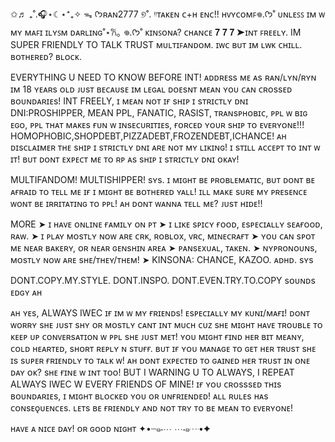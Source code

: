 ✩♬ ₊˚.🎧⋆☾⋆⁺₊✧
ᯓ ᡣ𐭩ʀᴀɴ2777
୭˚. ᵎᵎᴛᴀᴋᴇɴ
ᴄ+ʜ ᴇɴᴄ!! ʜᴠʏᴄᴏᴍꜰ𖦹.ᡣ𐭩˚
ᴜɴʟᴇꜱꜱ ɪᴍ ᴡ ᴍʏ ᴍᴀꜰɪ
ɪʟʏꜱᴍ ᴅᴀʀʟɪɴɢ˚⋆𐙚｡ 𖦹.ᡣ𐭩˚
ᴋɪɴꜱᴏɴᴀ? ᴄʜᴀɴᴄᴇ
𝟕 𝟕 𝟕
➤ɪɴᴛ ꜰʀᴇᴇʟʏ. IM SUPER FRIENDLY TO TALK TRUST
ᴍᴜʟᴛɪꜰᴀɴᴅᴏᴍ. ɪᴡᴄ ʙᴜᴛ ɪᴍ ʟᴡᴋ ᴄʜɪʟʟ. ʙᴏᴛʜᴇʀᴇᴅ? ʙʟᴏᴄᴋ.

EVERYTHING U NEED TO KNOW BEFORE INT!
ᴀᴅᴅʀᴇss ᴍᴇ ᴀs ʀᴀɴ/ʟʏɴ/ʀʏɴ
ɪᴍ 18 ʏᴇᴀʀs ᴏʟᴅ
ᴊᴜsᴛ ʙᴇᴄᴀᴜsᴇ ɪᴍ ʟᴇɢᴀʟ ᴅᴏᴇsɴᴛ ᴍᴇᴀɴ ʏᴏᴜ ᴄᴀɴ ᴄʀᴏssᴇᴅ ʙᴏᴜɴᴅᴀʀɪᴇs!
INT FREELY, ɪ ᴍᴇᴀɴ ɴᴏᴛ ɪғ sʜɪᴘ ɪ sᴛʀɪᴄᴛʟʏ ᴅɴɪ
DNI:PROSHIPPER, MEAN PPL, FANATIC, RASIST, ᴛʀᴀɴsᴘʜᴏʙɪᴄ, ᴘᴘʟ ᴡ ʙɪɢ ᴇɢᴏ, ᴘᴘʟ ᴛʜᴀᴛ ᴍᴀᴋᴇs ғᴜɴ ᴡ ɪɴsᴇᴄᴜʀɪᴛɪᴇs, ғᴏʀᴄᴇᴅ ʏᴏᴜʀ sʜɪᴘ ᴛᴏ ᴇᴠᴇʀʏᴏɴᴇ!!!  HOMOPHOBIC,SHOPDEBT,PIZZADEBT,FROZENDEBT,ICHANCE!
ᴀʜ ᴅɪsᴄʟᴀɪᴍᴇʀ ᴛʜᴇ sʜɪᴘ ɪ sᴛʀɪᴄᴛʟʏ ᴅɴɪ ᴀʀᴇ ɴᴏᴛ ᴍʏ ʟɪᴋɪɴɢ! ɪ sᴛɪʟʟ ᴀᴄᴄᴇᴘᴛ ᴛᴏ ɪɴᴛ ᴡ ɪᴛ! ʙᴜᴛ ᴅᴏɴᴛ ᴇxᴘᴇᴄᴛ ᴍᴇ ᴛᴏ ʀᴘ ᴀs sʜɪᴘ ɪ sᴛʀɪᴄᴛʟʏ ᴅɴɪ ᴏᴋᴀʏ!

MULTIFANDOM! MULTISHIPPER! 
sʏs. ɪ ᴍɪɢʜᴛ ʙᴇ ᴘʀᴏʙʟᴇᴍᴀᴛɪᴄ, ʙᴜᴛ ᴅᴏɴᴛ ʙᴇ ᴀғʀᴀɪᴅ ᴛᴏ ᴛᴇʟʟ ᴍᴇ ɪғ ɪ ᴍɪɢʜᴛ ʙᴇ ʙᴏᴛʜᴇʀᴇᴅ ʏᴀʟʟ! ɪʟʟ ᴍᴀᴋᴇ sᴜʀᴇ ᴍʏ ᴘʀᴇsᴇɴᴄᴇ ᴡᴏɴᴛ ʙᴇ ɪʀʀɪᴛᴀᴛɪɴɢ ᴛᴏ ᴘᴘʟ! ᴀʜ ᴅᴏɴᴛ ᴡᴀɴɴᴀ ᴛᴇʟʟ ᴍᴇ? ᴊᴜsᴛ ʜɪᴅᴇ!!
 
MORE
➤ ɪ ʜᴀᴠᴇ ᴏɴʟɪɴᴇ ғᴀᴍɪʟʏ ᴏɴ ᴘᴛ
➤ ɪ ʟɪᴋᴇ sᴘɪᴄʏ ғᴏᴏᴅ, ᴇsᴘᴇᴄɪᴀʟʟʏ sᴇᴀғᴏᴏᴅ, ʀᴀᴡ.
➤ ɪ ᴘʟᴀʏ ᴍᴏsᴛʟʏ ɴᴏᴡ ᴀʀᴇ ᴄʀᴋ, ʀᴏʙʟᴏx, ᴠʀᴄ, ᴍɪɴᴇᴄʀᴀғᴛ
➤ ʏᴏᴜ ᴄᴀɴ sᴘᴏᴛ ᴍᴇ ɴᴇᴀʀ ʙᴀᴋᴇʀʏ, ᴏʀ ɴᴇᴀʀ ɢᴇɴsʜɪɴ ᴀʀᴇᴀ
➤ ᴘᴀɴsᴇxᴜᴀʟ, ᴛᴀᴋᴇɴ. 
➤ ɴʏᴘʀᴏɴᴏᴜɴs, ᴍᴏsᴛʟʏ ɴᴏᴡ ᴀʀᴇ sʜᴇ/ᴛʜᴇʏ/ᴛʜᴇᴍ!
➤ KINSONA: CHANCE, KAZOO.
ᴀᴅʜᴅ. sʏs

 
DONT.COPY.MY.STYLE.
DONT.INSPO.
DONT.EVEN.TRY.TO.COPY
sᴏᴜɴᴅs ᴇᴅɢʏ ᴀʜ

ᴀʜ ʏᴇs, ALWAYS IWEC ɪғ ɪᴍ ᴡ ᴍʏ ғʀɪᴇɴᴅs!
ᴇsᴘᴇᴄɪᴀʟʟʏ ᴍʏ ᴋᴜɴɪ/ᴍᴀғɪ! ᴅᴏɴᴛ ᴡᴏʀʀʏ sʜᴇ ᴊᴜsᴛ sʜʏ ᴏʀ ᴍᴏsᴛʟʏ ᴄᴀɴᴛ ɪɴᴛ ᴍᴜᴄʜ ᴄᴜᴢ sʜᴇ ᴍɪɢʜᴛ ʜᴀᴠᴇ ᴛʀᴏᴜʙʟᴇ ᴛᴏ ᴋᴇᴇᴘ ᴜᴘ ᴄᴏɴᴠᴇʀsᴀᴛɪᴏɴ ᴡ ᴘᴘʟ sʜᴇ ᴊᴜsᴛ ᴍᴇᴛ! ʏᴏᴜ ᴍɪɢʜᴛ ғɪɴᴅ ʜᴇʀ ʙɪᴛ ᴍᴇᴀɴʏ, ᴄᴏʟᴅ ʜᴇᴀʀᴛᴇᴅ, sʜᴏʀᴛ ʀᴇᴘʟʏ ɴ sᴛᴜғғ. ʙᴜᴛ ɪғ ʏᴏᴜ ᴍᴀɴᴀɢᴇ ᴛᴏ ɢᴇᴛ ʜᴇʀ ᴛʀᴜsᴛ sʜᴇ ɪs sᴜᴘᴇʀ ғʀɪᴇɴᴅʟʏ ᴛᴏ ᴛᴀʟᴋ ᴡ! ᴀʜ ᴅᴏɴᴛ ᴇxᴘᴇᴄᴛᴇᴅ ᴛᴏ ɢᴀɪɴᴇᴅ ʜᴇʀ ᴛʀᴜsᴛ ɪɴ ᴏɴᴇ ᴅᴀʏ ᴏᴋ? sʜᴇ ғɪɴᴇ ᴡ ɪɴᴛ ᴛᴏᴏ! BUT I WARNING U TO ALWAYS, I REPEAT ALWAYS IWEC W EVERY FRIENDS OF MINE!
ɪғ ʏᴏᴜ ᴄʀᴏsssᴇᴅ ᴛʜɪs ʙᴏᴜɴᴅᴀʀɪᴇs, ɪ ᴍɪɢʜᴛ ʙʟᴏᴄᴋᴇᴅ ʏᴏᴜ ᴏʀ ᴜɴғʀɪᴇɴᴅᴇᴅ! ᴀʟʟ ʀᴜʟᴇs ʜᴀs ᴄᴏɴsᴇǫᴜᴇɴᴄᴇs. ʟᴇᴛs ʙᴇ ғʀɪᴇɴᴅʟʏ ᴀɴᴅ ɴᴏᴛ ᴛʀʏ ᴛᴏ ʙᴇ ᴍᴇᴀɴ ᴛᴏ ᴇᴠᴇʀʏᴏɴᴇ!

ʜᴀᴠᴇ ᴀ ɴɪᴄᴇ ᴅᴀʏ! ᴏʀ ɢᴏᴏᴅ ɴɪɢʜᴛ
✦•┈๑⋅⋯ ⋯⋅๑┈•✦
